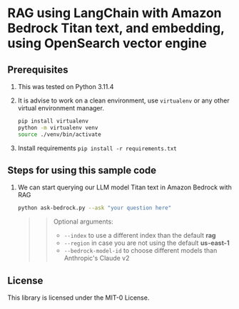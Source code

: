 # RAG using LangChain with Amazon Bedrock Titan text, and embedding, using OpenSearch vector engine

## Prerequisites

1. This was tested on Python 3.11.4
2. It is advise to work on a clean environment, use `virtualenv` or any other virtual environment manager.

    ```bash
    pip install virtualenv
    python -m virtualenv venv
    source ./venv/bin/activate
    ```

3. Install requirements `pip install -r requirements.txt`

## Steps for using this sample code


1. We can start querying our LLM model Titan text in Amazon Bedrock with RAG

    ```bash
    python ask-bedrock.py --ask "your question here"
    ```

    >>Optional arguments:
    >>- `--index` to use a different index than the default **rag**
    >>- `--region` in case you are not using the default **us-east-1**
    >>- `--bedrock-model-id` to choose different models than Anthropic's Claude v2

## License

This library is licensed under the MIT-0 License.
